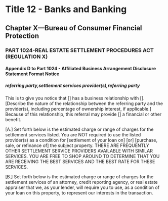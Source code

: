 
# Title 12 - Banks and Banking
## Chapter X—Bureau of Consumer Financial Protection
### PART 1024-REAL ESTATE SETTLEMENT PROCEDURES ACT (REGULATION X)
#### Appendix D to Part 1024 - Affiliated Business Arrangement Disclosure Statement Format Notice
##### referring party,settlement services provider(s),referring party

This is to give you notice that [] has a business relationship with []. [Describe the nature of the relationship between the referring party and the provider(s), including percentage of ownership interest, if applicable.] Because of this relationship, this referral may provide [] a financial or other benefit.

[A.] Set forth below is the estimated charge or range of charges for the settlement services listed. You are NOT required to use the listed provider(s) as a condition for [settlement of your loan on] [or] [purchase, sale, or refinance of] the subject property. THERE ARE FREQUENTLY OTHER SETTLEMENT SERVICE PROVIDERS AVAILABLE WITH SIMILAR SERVICES. YOU ARE FREE TO SHOP AROUND TO DETERMINE THAT YOU ARE RECEIVING THE BEST SERVICES AND THE BEST RATE FOR THESE SERVICES.

[B.] Set forth below is the estimated charge or range of charges for the settlement services of an attorney, credit reporting agency, or real estate appraiser that we, as your lender, will require you to use, as a condition of your loan on this property, to represent our interests in the transaction.
